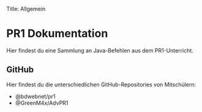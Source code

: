 Title: Allgemein

# PR1 Dokumentation

Hier findest du eine Sammlung an Java-Befehlen aus dem PR1-Unterricht.

## GitHub

Hier findest du die unterschiedlichen GitHub-Repositories von Mitschülern:

- @bdwebnet/pr1
- @GreenM4x/AdvPR1
